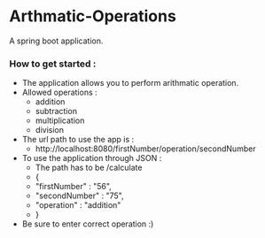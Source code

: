# Arthmatic-Operations
 A spring boot application.
### How to get started :
 * The application allows you to perform arithmatic operation.
 * Allowed operations :
   * addition
   * subtraction
   * multiplication
   * division
 * The url path to use the app is :
   * http://localhost:8080/firstNumber/operation/secondNumber
 * To use the application through JSON :
   * The path has to be /calculate 
   * {
   * "firstNumber" : "56",
   * "secondNumber" : "75",
   * "operation" : "addition"
   * }
 * Be sure to enter correct operation :)
